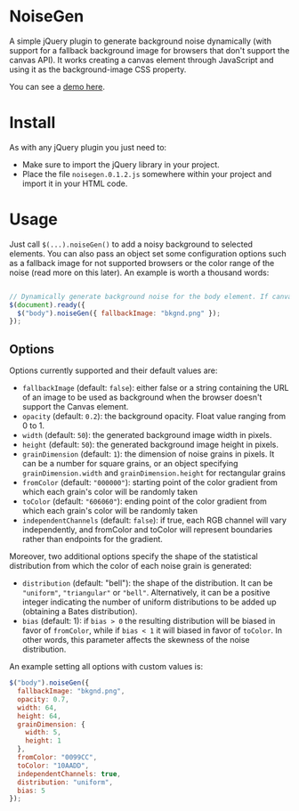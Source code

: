 NoiseGen
========

A simple jQuery plugin to generate background noise dynamically (with support for a fallback background image for browsers that don't support the canvas API). It works creating a canvas element through JavaScript and using it as the background-image CSS property.

You can see a [demo here](http://www.lucaongaro.eu/demos/noisegen/).


Install
=======

As with any jQuery plugin you just need to:

* Make sure to import the jQuery library in your project.
* Place the file `noisegen.0.1.2.js` somewhere within your project and import it in your HTML code.


Usage
=====

Just call `$(...).noiseGen()` to add a noisy background to selected elements. You can also pass an object set some configuration options such as a fallback image for not supported browsers or the color range of the noise (read more on this later). An example is worth a thousand words:

```javascript

// Dynamically generate background noise for the body element. If canvas is not supported, use "bkgnd.png" as the background-image instead
$(document).ready({
  $("body").noiseGen({ fallbackImage: "bkgnd.png" });
});

```


Options
-------

Options currently supported and their default values are:

* `fallbackImage` (default: `false`): either false or a string containing the URL of an image to be used as background when the browser doesn't support the Canvas element.
* `opacity` (default: `0.2`): the background opacity. Float value ranging from 0 to 1.
* `width` (default: `50`): the generated background image width in pixels.
* `height` (default: `50`): the generated background image height in pixels.
* `grainDimension` (default: `1`): the dimension of noise grains in pixels. It can be a number for square grains, or an object specifying `grainDimension.width` and `grainDimension.height` for rectangular grains
* `fromColor` (default: `"000000"`): starting point of the color gradient from which each grain's color will be randomly taken
* `toColor` (default: `"606060"`): ending point of the color gradient from which each grain's color will be randomly taken
* `independentChannels` (default: `false`): if true, each RGB channel will vary independently, and fromColor and toColor will represent boundaries rather than endpoints for the gradient.

Moreover, two additional options specify the shape of the statistical distribution from which the color of each noise grain is generated:

* `distribution` (default: "bell"): the shape of the distribution. It can be `"uniform"`, `"triangular"` or `"bell"`. Alternatively, it can be a positive integer indicating the number of uniform distributions to be added up (obtaining a Bates distribution).
* `bias` (default: 1): if `bias > 0` the resulting distribution will be biased in favor of `fromColor`, while if `bias < 1` it will biased in favor of `toColor`. In other words, this parameter affects the skewness of the noise distribution.

An example setting all options with custom values is:

```javascript
$("body").noiseGen({
  fallbackImage: "bkgnd.png",
  opacity: 0.7,
  width: 64,
  height: 64,
  grainDimension: {
    width: 5,
    height: 1
  },
  fromColor: "0099CC",
  toColor: "10AADD",
  independentChannels: true,
  distribution: "uniform",
  bias: 5
});
```